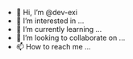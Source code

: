 - 👋 Hi, I’m @dev-exi
- 👀 I’m interested in ...
- 🌱 I’m currently learning ...
- 💞️ I’m looking to collaborate on ...
- 📫 How to reach me ...

<!---
dev-exi/dev-exi is a ✨ special ✨ repository because its `README.md` (this file) appears on your GitHub profile.
You can click the Preview link to take a look at your changes.
--->
